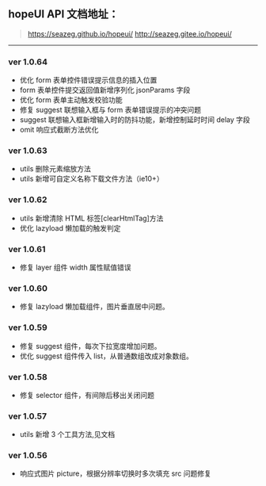 ## hopeUI API 文档地址：

> https://seazeg.github.io/hopeui/
> http://seazeg.gitee.io/hopeui/

---

### ver 1.0.64

-   优化 form 表单控件错误提示信息的插入位置
-   form 表单控件提交返回值新增序列化 jsonParams 字段
-   优化 form 表单主动触发校验功能
-   修复 suggest 联想输入框与 form 表单错误提示的冲突问题
-   suggest 联想输入框新增输入时的防抖功能，新增控制延时时间 delay 字段
-   omit 响应式截断方法优化

### ver 1.0.63

-   utils 删除元素缩放方法
-   utils 新增可自定义名称下载文件方法（ie10+）

### ver 1.0.62

-   utils 新增清除 HTML 标签[clearHtmlTag]方法
-   优化 lazyload 懒加载的触发判定

### ver 1.0.61

-   修复 layer 组件 width 属性赋值错误

### ver 1.0.60

-   修复 lazyload 懒加载组件，图片垂直居中问题。

### ver 1.0.59

-   修复 suggest 组件，每次下拉宽度增加问题。
-   优化 suggest 组件传入 list，从普通数组改成对象数组。

### ver 1.0.58

-   修复 selector 组件，有间隙后移出关闭问题

### ver 1.0.57

-   utils 新增 3 个工具方法,见文档

### ver 1.0.56

-   响应式图片 picture，根据分辨率切换时多次填充 src 问题修复
